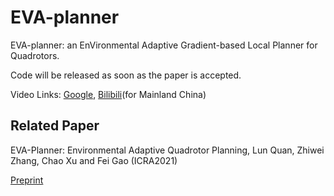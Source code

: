 EVA-planner
=
EVA-planner: an EnVironmental Adaptive Gradient-based Local Planner for Quadrotors.

Code will be released as soon as the paper is accepted.

Video Links: [Google](https://www.youtube.com/watch?v=HcwBNcah0eo&t=4s), [Bilibili](https://www.bilibili.com/video/BV1Zz4y1C7rt)(for Mainland China)

Related Paper
----
EVA-Planner: Environmental Adaptive Quadrotor Planning, Lun Quan, Zhiwei Zhang, Chao Xu and Fei Gao (ICRA2021)

[Preprint](http://arxiv.org/abs/2011.04246)
